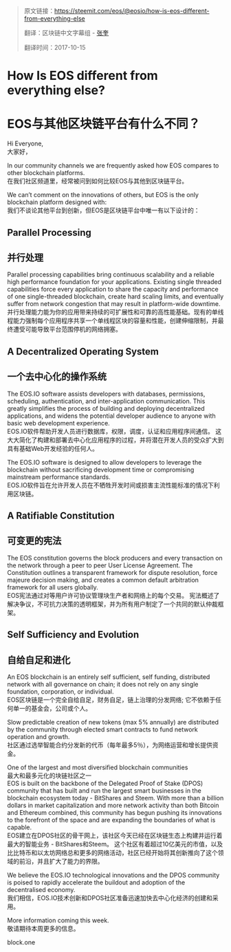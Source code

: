 
>原文链接：<https://steemit.com/eos/@eosio/how-is-eos-different-from-everything-else>
>
>翻译：区块链中文字幕组 - [张奎](https://github.com/byzhangkui)
>
> 翻译时间：2017-10-15

# How Is EOS different from everything else?  
# EOS与其他区块链平台有什么不同？  

Hi Everyone,  
大家好，  

In our community channels we are frequently asked how EOS compares to other blockchain platforms.  
在我们社区频道里，经常被问到如何比较EOS与其他到区块链平台。   

We can’t comment on the innovations of others, but EOS is the only blockchain platform designed with:  
我们不谈论其他平台到创新，但EOS是区块链平台中唯一有以下设计的：  

## Parallel Processing  
## 并行处理  
Parallel processing capabilities bring continuous scalability and a reliable high performance foundation for your applications. Existing single threaded capabilities force every application to share the capacity and performance of one single-threaded blockchain, create hard scaling limits, and eventually suffer from network congestion that may result in platform-wide downtime.  
并行处理能力能为你的应用带来持续的可扩展性和可靠的高性能基础。现有的单线程能力强制每个应用程序共享一个单线程区块的容量和性能，创建伸缩限制，并最终遭受可能导致平台范围停机的网络拥塞。  

## A Decentralized Operating System  
## 一个去中心化的操作系统  
The EOS.IO software assists developers with databases, permissions, scheduling, authentication, and inter-application communication. This greatly simplifies the process of building and deploying decentralized applications, and widens the potential developer audience to anyone with basic web development experience.  
EOS.IO软件帮助开发人员进行数据库，权限，调度，认证和应用程序间通信。 这大大简化了构建和部署去中心化应用程序的过程，并将潜在开发人员的受众扩大到具有基础Web开发经验的任何人。  

The EOS.IO software is designed to allow developers to leverage the blockchain without sacrificing development time or compromising mainstream performance standards.  
EOS.IO软件旨在允许开发人员在不牺牲开发时间或损害主流性能标准的情况下利用区块链。  

## A Ratifiable Constitution  
## 可变更的宪法  
The EOS constitution governs the block producers and every transaction on the network through a peer to peer User License Agreement. The Constitution outlines a transparent framework for dispute resolution, force majeure decision making, and creates a common default arbitration framework for all users globally.  
EOS宪法通过对等用户许可协议管理块生产者和网络上的每个交易。 宪法概述了解决争议，不可抗力决策的透明框架，并为所有用户制定了一个共同的默认仲裁框架。  

## Self Sufficiency and Evolution  
## 自给自足和进化  
An EOS blockchain is an entirely self sufficient, self funding, distributed network with all governance on chain; it does not rely on any single foundation, corporation, or individual.  
EOS区块链是一个完全自给自足，财务自足，链上治理的分发网络; 它不依赖于任何单一的基金会，公司或个人。  

Slow predictable creation of new tokens (max 5% annually) are distributed by the community through elected smart contracts to fund network operation and growth.  
社区通过选举智能合约分发新的代币（每年最多5％），为网络运营和增长提供资金。  

One of the largest and most diversified blockchain communities  
最大和最多元化的块链社区之一  
EOS is built on the backbone of the Delegated Proof of Stake (DPOS) community that has built and run the largest smart businesses in the blockchain ecosystem today - BitShares and Steem. With more than a billion dollars in market capitalization and more network activity than both Bitcoin and Ethereum combined, this community has begun pushing its innovations to the forefront of the space and are expanding the boundaries of what is capable.  
EOS建立在DPOS社区的骨干网上，该社区今天已经在区块链生态上构建并运行着最大的智能业务 - BitShares和Steem。 这个社区有着超过10亿美元的市值，以及比比特币和以太坊网络总和更多的网络活动，社区已经开始将其创新推向了这个领域的前沿，并且扩大了能力的界限。  

We believe the EOS.IO technological innovations and the DPOS community is poised to rapidly accelerate the buildout and adoption of the decentralised economy.  
我们相信，EOS.IO技术创新和DPOS社区准备迅速加快去中心化经济的创建和采用。  

More information coming this week.  
敬请期待本周更多的信息。  

block.one  
